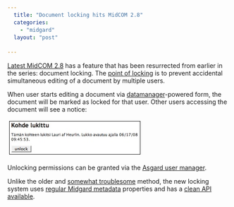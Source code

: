 ```yaml
---
  title: "Document locking hits MidCOM 2.8"
  categories: 
    - "midgard"
  layout: "post"

---
```

<p>
<a href="http://pear.midcom-project.org/index.php?package=midcom&amp;release=2.8.11&amp;downloads">Latest MidCOM 2.8</a> has a feature that has been resurrected from earlier in the series: document locking. The <a href="http://www.edbrill.com/ebrill/edbrill.nsf/dx/document-locking?opendocument&amp;comments">point of locking</a> is to prevent accidental simultaneous editing of a document by multiple users.
</p><p>
When user starts editing a document via <a href="http://midgardwiki.contentcontrol-berlin.de/index.php/MidCOM_Datamanager">datamanager</a>-powered form, the document will be marked as locked for that user. Other users accessing the document will see a notice:
</p><p>
<a href="/files/midcom-28-locked-document-fi.png"><img src="/files/midcom-28-locked-document-fi-tm.jpg" height="74" width="296" border="1" hspace="4" vspace="4" alt="MidCOM 2.8 lock notice" title="MidCOM 2.8 lock notice" /></a>
</p><p>
Unlocking permissions can be granted via the <a href="http://bergie.iki.fi/blog/new_user_management_tool_for_midgard/">Asgard user manager</a>.
</p><p>
Unlike the older and <a href="http://www.midgard-project.org/updates/view/security-advisory--unauthorized-locking-in-midcom.html">somewhat troublesome</a> method, the new locking system uses <a href="http://www.midgard-project.org/documentation/mgdschema-metadata-object/">regular Midgard metadata</a> properties and has a <a href="http://www.kaktus.cc/weblog/view/1212160768.html">clean API available</a>.
</p>